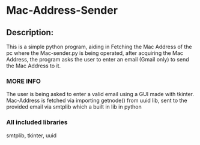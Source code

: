 # Mac-Address-Sender
## Description:
This is a simple python program, aiding in Fetching the Mac Address of the pc where the Mac-sender.py is being operated, after acquiring the Mac Address, the program asks the user to enter an email (Gmail only) to send the Mac Address to it.

### MORE INFO
The user is being asked to enter a valid email using a GUI made with tkinter.
Mac-Address is fetched via importing getnode() from uuid lib, sent to the provided email via smtplib which a built in lib in python

### All included libraries
smtplib, tkinter, uuid

